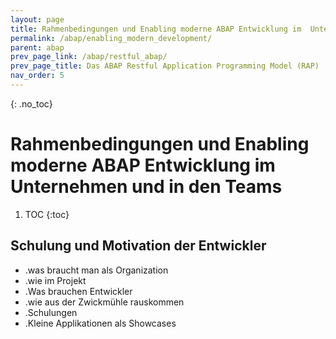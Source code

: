 ```yaml
---
layout: page
title: Rahmenbedingungen und Enabling moderne ABAP Entwicklung im  Unternehmen und in den Teams
permalink: /abap/enabling_modern_development/
parent: abap
prev_page_link: /abap/restful_abap/
prev_page_title: Das ABAP Restful Application Programming Model (RAP)
nav_order: 5
---
```



{: .no_toc}
# Rahmenbedingungen und Enabling moderne ABAP Entwicklung im  Unternehmen und in den Teams
1. TOC
{:toc}


## Schulung und Motivation der Entwickler

- .was braucht man als Organization
- .wie im Projekt 
- .Was brauchen Entwickler
- .wie aus der Zwickmühle rauskommen
- .Schulungen
- .Kleine Applikationen als Showcases
